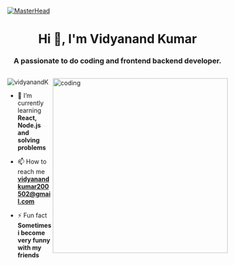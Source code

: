 [![MasterHead](https://camo.githubusercontent.com/ba9f3bd30647e352a3f5e1e45eb45c6ec7bad6155cd16aaedf4a426738da0ca5/68747470733a2f2f696e646f616e616c79746963612e636f6d2f7374617469632f696d616765732f62616e6e6572722e676966)](https://SB2520.io)

<h1 align="center">Hi 👋, I'm Vidyanand Kumar</h1>
<h3 align="center">A passionate to do coding and frontend backend developer.</h3>
<p align="left"> <a href="https://twitter.com/" target="blank"><img src="https://img.shields.io/twitter/follow/?logo=twitter&style=for-the-badge" alt="" /></a> </p>
<img align="right" alt="coding" width="400" src ="https://www.lambdatest.com/resources/images/ezgif.com-gif-maker-16.gif"

<p align="left"> <img src="https://komarev.com/ghpvc/?username=vidyanandk&label=Profile%20views&color=0e75b6&style=flat" alt="vidyanandK" /> </p>

- 🌱 I’m currently learning **React, Node.js and solving problems**

- 📫 How to reach me **vidyanandkumar200502@gmail.com**


- ⚡ Fun fact **Sometimes i become very funny with my friends**


